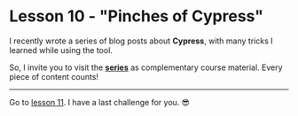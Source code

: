 # Lesson 10 - "Pinches of Cypress"

I recently wrote a series of blog posts about **Cypress**, with many tricks I learned while using the tool.

So, I invite you to visit the [**series**](https://dev.to/walmyrlimaesilv/series/11377) as complementary course material. Every piece of content counts!

___

Go to [lesson 11](./11.md). I have a last challenge for you. 😎
